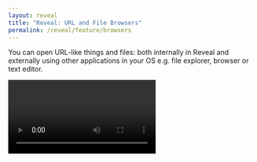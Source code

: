 ```yaml
---
layout: reveal
title: "Reveal: URL and File Browsers"
permalink: /reveal/feature/browsers
---
```

You can open URL-like things and files: both internally in Reveal and externally using other applications in your OS e.g. file explorer, browser or text editor.

<video controls><source src="/assets/reveal/browsers.mp4" type="video/mp4"></source></video>